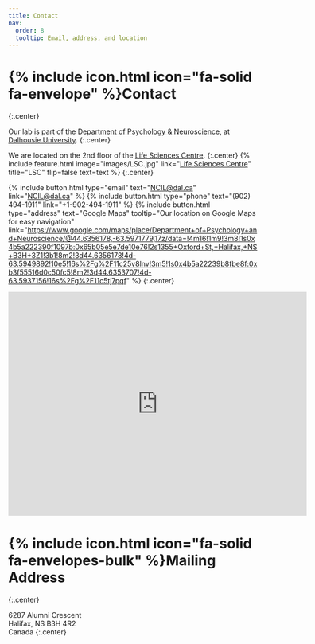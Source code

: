 ```yaml
---
title: Contact
nav:
  order: 8
  tooltip: Email, address, and location
---
```


# {% include icon.html icon="fa-solid fa-envelope" %}Contact
{:.center}

Our lab is part of the [Department of Psychology & Neuroscience](https://www.dal.ca/faculty/science/psychology_neuroscience.html), at  [Dalhousie University](https://www.dal.ca/).
{:.center}

We are located on the 2nd floor of the [Life Sciences Centre](https://www.dal.ca/campus-maps/building-directory/studley-campus/life-sciences-centre.html).
{:.center}
{%
  include feature.html
  image="images/LSC.jpg"
  link="[Life Sciences Centre](https://www.dal.ca/campus-maps/building-directory/studley-campus/life-sciences-centre.html)"
  title="LSC"
  flip=false
  text=text
%}
{:.center}

{%
  include button.html
  type="email"
  text="NCIL@dal.ca"
  link="NCIL@dal.ca"
%}
{%
  include button.html
  type="phone"
  text="(902) 494-1911"
  link="+1-902-494-1911"
%}
{%
  include button.html
  type="address"
  text="Google Maps"
  tooltip="Our location on Google Maps for easy navigation"
link="https://www.google.com/maps/place/Department+of+Psychology+and+Neuroscience/@44.6356178,-63.5971779,17z/data=!4m16!1m9!3m8!1s0x4b5a222390f1097b:0x65b05e5e7de10e76!2s1355+Oxford+St,+Halifax,+NS+B3H+3Z1!3b1!8m2!3d44.6356178!4d-63.5949892!10e5!16s%2Fg%2F11c25v8lnv!3m5!1s0x4b5a22239b8fbe8f:0xb3f55516d0c50fc5!8m2!3d44.6353707!4d-63.5937156!16s%2Fg%2F11c5tj7pqf"
%}
{:.center}

<iframe src="https://www.google.com/maps/embed?pb=!1m18!1m12!1m3!1d2839.0991840661363!2d-63.59639872247504!3d44.635889771072506!2m3!1f0!2f0!3f0!3m2!1i1024!2i768!4f13.1!3m3!1m2!1s0x4b5a23b5b1aefd25%3A0x45789688a9b36605!2s6287%20Alumni%20Crescent%2C%20Halifax%2C%20NS%20B3H%204R2!5e0!3m2!1sen!2sca!4v1715197273845!5m2!1sen!2sca" width="600" height="450" style="border:0;" allowfullscreen="" loading="lazy" referrerpolicy="no-referrer-when-downgrade"></iframe>


# {% include icon.html icon="fa-solid fa-envelopes-bulk" %}Mailing Address
{:.center}

6287 Alumni Crescent  
Halifax, NS B3H 4R2  
Canada
{:.center}
